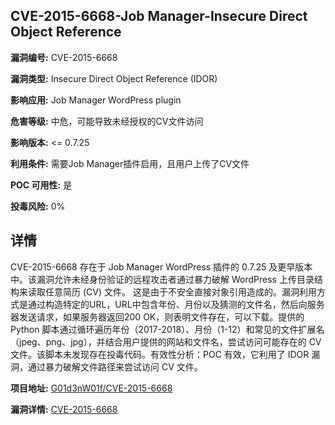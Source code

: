 ## CVE-2015-6668-Job Manager-Insecure Direct Object Reference

**漏洞编号:** CVE-2015-6668

**漏洞类型:** Insecure Direct Object Reference (IDOR)

**影响应用:** Job Manager WordPress plugin

**危害等级:** 中危，可能导致未经授权的CV文件访问

**影响版本:** <= 0.7.25

**利用条件:** 需要Job Manager插件启用，且用户上传了CV文件

**POC 可用性:** 是

**投毒风险:** 0%

## 详情

CVE-2015-6668 存在于 Job Manager WordPress 插件的 0.7.25 及更早版本中。该漏洞允许未经身份验证的远程攻击者通过暴力破解 WordPress 上传目录结构来读取任意简历 (CV) 文件。 这是由于不安全直接对象引用造成的。漏洞利用方式是通过构造特定的URL，URL中包含年份、月份以及猜测的文件名，然后向服务器发送请求，如果服务器返回200 OK，则表明文件存在，可以下载。提供的 Python 脚本通过循环遍历年份（2017-2018）、月份（1-12）和常见的文件扩展名（jpeg、png、jpg），并结合用户提供的网站和文件名，尝试访问可能存在的 CV 文件。该脚本未发现存在投毒代码。有效性分析：POC 有效，它利用了 IDOR 漏洞，通过暴力破解文件路径来尝试访问 CV 文件。

**项目地址:** [G01d3nW01f/CVE-2015-6668](https://github.com/G01d3nW01f/CVE-2015-6668)

**漏洞详情:** [CVE-2015-6668](https://nvd.nist.gov/vuln/detail/CVE-2015-6668)